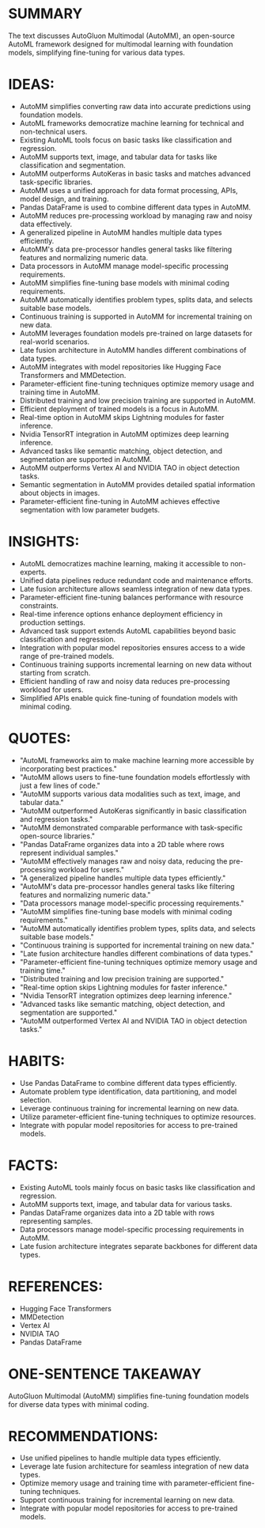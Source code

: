 # SUMMARY
The text discusses AutoGluon Multimodal (AutoMM), an open-source AutoML framework designed for multimodal learning with foundation models, simplifying fine-tuning for various data types.

# IDEAS:
- AutoMM simplifies converting raw data into accurate predictions using foundation models.
- AutoML frameworks democratize machine learning for technical and non-technical users.
- Existing AutoML tools focus on basic tasks like classification and regression.
- AutoMM supports text, image, and tabular data for tasks like classification and segmentation.
- AutoMM outperforms AutoKeras in basic tasks and matches advanced task-specific libraries.
- AutoMM uses a unified approach for data format processing, APIs, model design, and training.
- Pandas DataFrame is used to combine different data types in AutoMM.
- AutoMM reduces pre-processing workload by managing raw and noisy data effectively.
- A generalized pipeline in AutoMM handles multiple data types efficiently.
- AutoMM's data pre-processor handles general tasks like filtering features and normalizing numeric data.
- Data processors in AutoMM manage model-specific processing requirements.
- AutoMM simplifies fine-tuning base models with minimal coding requirements.
- AutoMM automatically identifies problem types, splits data, and selects suitable base models.
- Continuous training is supported in AutoMM for incremental training on new data.
- AutoMM leverages foundation models pre-trained on large datasets for real-world scenarios.
- Late fusion architecture in AutoMM handles different combinations of data types.
- AutoMM integrates with model repositories like Hugging Face Transformers and MMDetection.
- Parameter-efficient fine-tuning techniques optimize memory usage and training time in AutoMM.
- Distributed training and low precision training are supported in AutoMM.
- Efficient deployment of trained models is a focus in AutoMM.
- Real-time option in AutoMM skips Lightning modules for faster inference.
- Nvidia TensorRT integration in AutoMM optimizes deep learning inference.
- Advanced tasks like semantic matching, object detection, and segmentation are supported in AutoMM.
- AutoMM outperforms Vertex AI and NVIDIA TAO in object detection tasks.
- Semantic segmentation in AutoMM provides detailed spatial information about objects in images.
- Parameter-efficient fine-tuning in AutoMM achieves effective segmentation with low parameter budgets.

# INSIGHTS:
- AutoML democratizes machine learning, making it accessible to non-experts.
- Unified data pipelines reduce redundant code and maintenance efforts.
- Late fusion architecture allows seamless integration of new data types.
- Parameter-efficient fine-tuning balances performance with resource constraints.
- Real-time inference options enhance deployment efficiency in production settings.
- Advanced task support extends AutoML capabilities beyond basic classification and regression.
- Integration with popular model repositories ensures access to a wide range of pre-trained models.
- Continuous training supports incremental learning on new data without starting from scratch.
- Efficient handling of raw and noisy data reduces pre-processing workload for users.
- Simplified APIs enable quick fine-tuning of foundation models with minimal coding.

# QUOTES:
- "AutoML frameworks aim to make machine learning more accessible by incorporating best practices."
- "AutoMM allows users to fine-tune foundation models effortlessly with just a few lines of code."
- "AutoMM supports various data modalities such as text, image, and tabular data."
- "AutoMM outperformed AutoKeras significantly in basic classification and regression tasks."
- "AutoMM demonstrated comparable performance with task-specific open-source libraries."
- "Pandas DataFrame organizes data into a 2D table where rows represent individual samples."
- "AutoMM effectively manages raw and noisy data, reducing the pre-processing workload for users."
- "A generalized pipeline handles multiple data types efficiently."
- "AutoMM's data pre-processor handles general tasks like filtering features and normalizing numeric data."
- "Data processors manage model-specific processing requirements."
- "AutoMM simplifies fine-tuning base models with minimal coding requirements."
- "AutoMM automatically identifies problem types, splits data, and selects suitable base models."
- "Continuous training is supported for incremental training on new data."
- "Late fusion architecture handles different combinations of data types."
- "Parameter-efficient fine-tuning techniques optimize memory usage and training time."
- "Distributed training and low precision training are supported."
- "Real-time option skips Lightning modules for faster inference."
- "Nvidia TensorRT integration optimizes deep learning inference."
- "Advanced tasks like semantic matching, object detection, and segmentation are supported."
- "AutoMM outperformed Vertex AI and NVIDIA TAO in object detection tasks."

# HABITS:
- Use Pandas DataFrame to combine different data types efficiently.
- Automate problem type identification, data partitioning, and model selection.
- Leverage continuous training for incremental learning on new data.
- Utilize parameter-efficient fine-tuning techniques to optimize resources.
- Integrate with popular model repositories for access to pre-trained models.

# FACTS:
- Existing AutoML tools mainly focus on basic tasks like classification and regression.
- AutoMM supports text, image, and tabular data for various tasks.
- Pandas DataFrame organizes data into a 2D table with rows representing samples.
- Data processors manage model-specific processing requirements in AutoMM.
- Late fusion architecture integrates separate backbones for different data types.

# REFERENCES:
- Hugging Face Transformers
- MMDetection
- Vertex AI
- NVIDIA TAO
- Pandas DataFrame

# ONE-SENTENCE TAKEAWAY
AutoGluon Multimodal (AutoMM) simplifies fine-tuning foundation models for diverse data types with minimal coding.

# RECOMMENDATIONS:
- Use unified pipelines to handle multiple data types efficiently.
- Leverage late fusion architecture for seamless integration of new data types.
- Optimize memory usage and training time with parameter-efficient fine-tuning techniques.
- Support continuous training for incremental learning on new data.
- Integrate with popular model repositories for access to pre-trained models.